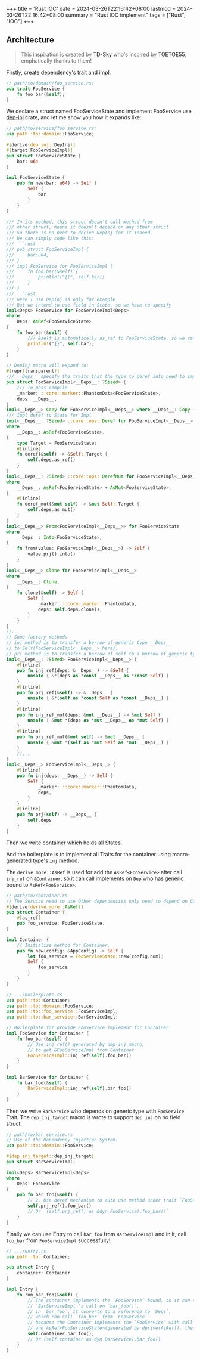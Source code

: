 +++
title = 'Rust IOC'
date = 2024-03-26T22:16:42+08:00
lastmod = 2024-03-26T22:16:42+08:00
summary = "Rust IOC implement"
tags = ["Rust", "IOC"]
+++

## Architecture

> This inspiration is created by [TD-Sky](https://github.com/TD-Sky) who's inspired by [TOETOE55](https://github.com/TOETOE55), emphatically thanks to them!

Firstly, create dependency's trait and impl.


```rust
// path/to/domain/foo_service.rs:
pub trait FooService {
    fn foo_bar(&self);
}
```

We declare a struct named FooServiceState and implement FooService
use [dep-inj](https://crates.io/crates/dep-inj) crate, and let me show you how it expands like:
```rust
// path/to/service/foo_service.rs:
use path::to::domain::FooService;

#[derive(dep_inj::DepInj)]
#[target(FooServiceImpl)]
pub struct FooServiceState {
    bar: u64
}

impl FooServiceState {
    pub fn new(bar: u64) -> Self {
        Self {
            bar
        }
    }
}

/// In its method, this struct doesn't call method from 
/// other struct, means it doesn't depend on any other struct.
/// So there is no need to derive DepInj for it indeed.
/// We can simply code like this: 
/// ```rust
/// pub struct FooServiceImpl { 
///     bar:u64,
/// }
/// impl FooService for FooServiceImpl {
///     fn foo_bar(&self) {
///         println!("{}", self.bar);
///     }
/// }
/// ```rust
/// Here I use DepInj is only for example
/// But we intend to use field in State, so we have to specify 
impl<Deps> FooService for FooServiceImpl<Deps>
where
    Deps: AsRef<FooServiceState>
{
    fn foo_bar(&self) {
        /// &self is automatically as_ref to FooServiceState, so we can use its field.
        println!("{}", self.bar);
    }
}

// DepInj macro will expand to:
#[repr(transparent)]
/// __Deps__ specify the traits that the type to deref into need to implement.
pub struct FooServiceImpl<__Deps__: ?Sized> {
    /// To pass compile
    _marker: ::core::marker::PhantomData<FooServiceState>,
    deps: __Deps__,
}
impl<__Deps__> Copy for FooServiceImpl<__Deps__> where __Deps__: Copy {}
/// Impl deref to State for Impl
impl<__Deps__: ?Sized> ::core::ops::Deref for FooServiceImpl<__Deps__>
where
    __Deps__: AsRef<FooServiceState>,
{
    type Target = FooServiceState;
    #[inline]
    fn deref(&self) -> &Self::Target {
        self.deps.as_ref()
    }
}
impl<__Deps__: ?Sized> ::core::ops::DerefMut for FooServiceImpl<__Deps__>
where
    __Deps__: AsRef<FooServiceState> + AsMut<FooServiceState>,
{
    #[inline]
    fn deref_mut(&mut self) -> &mut Self::Target {
        self.deps.as_mut()
    }
}
impl<__Deps__> From<FooServiceImpl<__Deps__>> for FooServiceState
where
    __Deps__: Into<FooServiceState>,
{
    fn from(value: FooServiceImpl<__Deps__>) -> Self {
        value.prj().into()
    }
}
impl<__Deps__> Clone for FooServiceImpl<__Deps__>
where
    __Deps__: Clone,
{
    fn clone(&self) -> Self {
        Self {
            _marker: ::core::marker::PhantomData,
            deps: self.deps.clone(),
        }
    }
}
//...
// Some factory methods
// inj method is to transfer a borrow of generic type __Deps__
// to Self(FooServiceImpl<__Deps__> here).
// pri method is to transfer a borrow of self to a borrow of generic type __Deps__.
impl<__Deps__: ?Sized> FooServiceImpl<__Deps__> {
    #[inline]
    pub fn inj_ref(deps: &__Deps__) -> &Self {
        unsafe { &*(deps as *const __Deps__ as *const Self) }
    }
    #[inline]
    pub fn prj_ref(&self) -> &__Deps__ {
        unsafe { &*(self as *const Self as *const __Deps__) }
    }
    #[inline]
    pub fn inj_ref_mut(deps: &mut __Deps__) -> &mut Self {
        unsafe { &mut *(deps as *mut __Deps__ as *mut Self) }
    }
    #[inline]
    pub fn prj_ref_mut(&mut self) -> &mut __Deps__ {
        unsafe { &mut *(self as *mut Self as *mut __Deps__) }
    }
    //...
}
impl<__Deps__> FooServiceImpl<__Deps__> {
    #[inline]
    pub fn inj(deps: __Deps__) -> Self {
        Self {
            _marker: ::core::marker::PhantomData,
            deps,
        }
    }
    #[inline]
    pub fn prj(self) -> __Deps__ {
        self.deps
    }
}
```

Then we write container which holds all States.

And the boilerplate is to implement all Traits for the container using macro-generated type's `inj` method.

The `derive_more::AsRef` is used for add the `AsRef<FooService>` after call `inj_ref` on `&Container`, so it can call implements on `Dep` who has generic bound to `AsRef<FooService>`.

```rust
// path/to/container.rs
// The Service need to use Other dependencies only need to depend on Container
#[derive(derive_more::AsRef)]
pub struct Container {
    #[as_ref]
    pub foo_service: FooServiceState,
}

impl Container {
    // Initialize method for Container.
    pub fn new(config: &AppConfig) -> Self {
        let foo_service = FooServiceState::new(config.num);
        Self {
            foo_service
        }
    }
}

// .../boilerplate.rs
use path::to::Container;
use path::to::domain::FooService;
use path::to::foo_service::FooServiceImpl;
use path::to::bar_service::BarServiceImpl;

// Boilerplate for provide FooService implement for Container
impl FooService for Container {
    fn foo_bar(&self) {
        // Use inj_ref() generated by dep-inj macro,
        // to get &FooServiceImpl from Container
        FooServiceImpl::inj_ref(self).foo_bar()
    }
}

impl BarService for Container {
    fn bar_foo(&self) {
        BarServiceImpl::inj_ref(self).bar_foo()
    }
}
```

Then we write `BarService` who depends on generic type with `FooService` Trait.
The `dep_inj_target` macro is wrote to support `dep_inj` on no field struct.

```rust
// path/to/bar_service.rs
// Use of the Dependency Injection System!
use path::to::domain::FooService;

#[dep_inj_target::dep_inj_target]
pub struct BarServiceImpl;

impl<Deps> BarServiceImpl<Deps>
where
    Deps: FooService
{
    pub fn bar_foo(&self) {
        // 2. Use deref mechanism to auto use method under trait `FooService`
        self.prj_ref().foo_bar()
        // Or `(self.prj_ref() as &dyn FooService).foo_bar()`
    }
}

```

Finally we can use Entry to call `bar_foo` from `BarServiceImpl` and in it, call `foo_bar` from `FooServiceImpl` successfully!

```rust
// .../entry.rs
use path::to::Container;

pub struct Entry {
    container: Container
}

impl Entry {
    fn run_bar_foo(&self) {
        // The container implements the `FooService` bound, so it can satisfy
        // `BarServiceImpl`'s call on `bar_foo()`.
        // in `bar_foo`, it converts to a reference to `Deps`,
        // which can call `foo_bar` from `FooService`
        // because the Container implements the `FooService` with call of `FooServiceImpl`'s `inj_ref` method
        // and AsRef<FooServiceState>(generated by derive(AsRef)), the foo_bar method can be called successfully!
        self.container.bar_foo();
        // Or (self.container as dyn BarService).bar_foo()
    }
}
```
